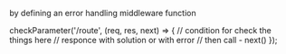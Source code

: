 by defining an error handling middleware function


checkParameter('/route', (req, res, next) => {
  // condition for check the things here
  // responce with solution or with error
  // then call - next()
});
